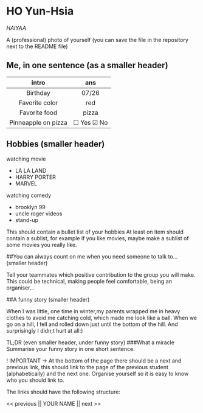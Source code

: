  # HO Yun-Hsia

 *HAIYAA*

   A (professional) photo of yourself (you can save the file in the repository next to the README file)
   
   [logo]: https://img.memecdn.com/what-a-wonderful-phrase_o_3004627.jpg "logo"
    

   ## Me, in one sentence (as a smaller header)
   
   | intro | ans |
   |:-----:|:-----:|
   | Birthday | 07/26 |
   | Favorite color | red |
   | Favorite food | pizza |
   | Pinneapple on pizza | &#9744; Yes &#9745; No | (Extra challenge: make it look like a (un)checked checkbox)

   ## Hobbies (smaller header)
    
   watching movie
   * LA LA LAND
   * HARRY PORTER
   * MARVEL
   
   watching comedy
   * brooklyn 99
   * uncle roger videos
   * stand-up
    
   This should contain a bullet list of your hobbies
    At least on item should contain a sublist, for example if you like movies, maybe make a sublist of some movies you really like.

   ##You can always count on me when you need someone to talk to... (smaller header)

   

   Tell your teammates which positive contribution to the group you will make.
    This could be technical, making people feel comfortable, being an organiser...

   ##A funny story (smaller header)

   When I was little, one time in winter,my parents wrapped me in heavy clothes to avoid me catching cold, which made me look like a ball. When we go on a hill, I fell and rolled down just until the bottom of the hill. And surprisingly I didn;t hurt at all:)

   TL;DR (even smaller header, under funny story)
    ###What a miracle
    Summarise your funny story in one short sentence.

   ! IMPORTANT -> At the bottom of the page there should be a next and previous link, this should link to the page of the previous student (alphabetically) and the next one.
    Organise yourself so it is easy to know who you should link to.

   The links should have the following structure:

   << previous || YOUR NAME || next >>

